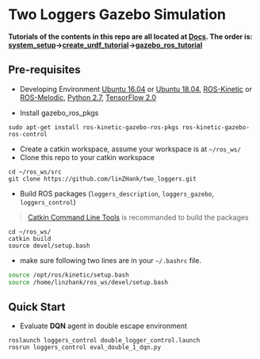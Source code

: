 # Two Loggers Gazebo Simulation
**Tutorials of the contents in this repo are all located at [Docs](https://github.com/linZHank/two_loggers/tree/master/Docs). The order is: [system_setup](https://github.com/linZHank/two_loggers/blob/master/Docs/system_setup.md)->[create_urdf_tutorial](https://github.com/linZHank/two_loggers/blob/master/Docs/create_urdf_tutorial.md)->[gazebo_ros_tutorial](https://github.com/linZHank/two_loggers/blob/master/Docs/gazebo_ros_tutorial.md)**

## Pre-requisites
- Developing Environment
[Ubuntu 16.04](http://releases.ubuntu.com/16.04/) or [Ubuntu 18.04](http://releases.ubuntu.com/18.04/),
[ROS-Kinetic](http://wiki.ros.org/kinetic) or [ROS-Melodic](http://wiki.ros.org/melodic),
[Python 2.7](https://www.python.org/download/releases/2.7/),
[TensorFlow 2.0](https://www.tensorflow.org/)

- Install gazebo_ros_pkgs
``` console
sudo apt-get install ros-kinetic-gazebo-ros-pkgs ros-kinetic-gazebo-ros-control
```
- Create a catkin workspace, assume your workspace is at `~/ros_ws/`
- Clone this repo to your catkin workspace
```console
cd ~/ros_ws/src
git clone https://github.com/linZHank/two_loggers.git
```
- Build ROS packages (`loggers_description`, `loggers_gazebo`, `loggers_control`)
> [Catkin Command Line Tools](https://catkin-tools.readthedocs.io/en/latest/) is recommanded to build the packages

``` console
cd ~/ros_ws/
catkin build
source devel/setup.bash
```
- make sure following two lines are in your `~/.bashrc` file.
``` bash
source /opt/ros/kinetic/setup.bash
source /home/linzhank/ros_ws/devel/setup.bash
```
## Quick Start
- Evaluate **DQN** agent in double escape environment
```console
roslaunch loggers_control double_logger_control.launch
rosrun loggers_control eval_double_1_dqn.py
```

